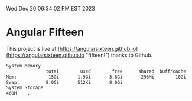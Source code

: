 Wed Dec 20 06:34:02 PM EST 2023

# Angular Fifteen


This project is live at [https://angularsixteen.github.io](https://angularsixteen.github.io "fifteen!") thanks to Github.

```bash
System Memory
               total        used        free      shared  buff/cache   available
Mem:            15Gi       1.9Gi       3.8Gi       296Mi        10Gi        13Gi
Swap:          8.0Gi       512Ki       8.0Gi
System Storage
460M	.
```
